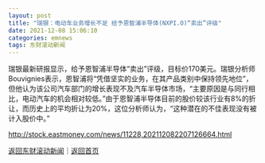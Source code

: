 ```yaml
---
layout: post
title: "瑞银：电动车业务增长不足 给予恩智浦半导体(NXPI.O)“卖出”评级"
date: 2021-12-08 15:06:10
categories: emnews
tags: 东财滚动新闻
---
```


瑞银最新研报显示，给予恩智浦半导体“卖出”评级，目标价170美元。瑞银分析师 Bouvignies表示，恩智浦将“凭借坚实的业务，在其产品类别中保持领先地位”，但他认为该公司汽车部门的增长表现不及汽车半导体市场，“主要原因是与同行相比，电动汽车的机会相对较低。”由于恩智浦半导体目前的股价较该行业有8%的折让，而历史上的平均折让为20%，这位分析师认为，“这种潜在的不佳表现没有被计入股价中。”

<http://stock.eastmoney.com/news/11228,202112082207126664.html>

[返回东财滚动新闻](//finews.withounder.com/emnews/)｜[返回首页](//finews.withounder.com/)